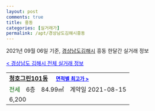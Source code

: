 ```yaml
---
layout: post
comments: true
title: 흥동
categories: [실거래가]
permalink: /apt/경상남도김해시흥동
---
```


2021년 09월 06일 기준, <a href="/apt/경상남도김해시">경상남도김해시</a> 흥동 한달간 실거래 정보

<a style="color: blue;" href="/apt/경상남도김해시">< 경상남도 김해시 전체 실거래 정보</a>
<!---- start ---->
<table>
  <tr>
    <td colspan="4" style="font-weight: bold;"><a href="/apt/경상남도김해시흥동청호그린101동">청호그린101동</a> &nbsp;&nbsp;&nbsp; <a style="color: blue; font-size: smaller;" href="/apt/경상남도김해시흥동청호그린101동">면적별 최고가 ></a></td>
  </tr>
    
  <tr>
    <td><a style="color: darkgreen">전세</a></td>
    <td>6층</td>
    <td>84.99㎡</td>
    <td>계약일 2021-08-15</td>
  </tr>
  <tr>
    <td colspan="4">6,200</td>
  </tr>
    
</table>
<!---- end ---->
    